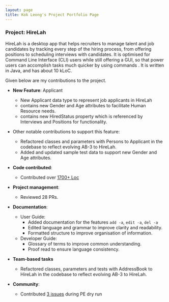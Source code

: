 ```yaml
---
layout: page
title: Kok Leong's Project Portfolio Page
---
```


### Project: HireLah

HireLah is a desktop app that helps recruiters to manage talent and job candidates by tracking every step of the hiring
process, from offering positions to scheduling interviews with candidates. It is optimised for Command Line Interface
(CLI) users while still offering a GUI, so that power users can accomplish tasks much quicker by using commands . It is
written in Java, and has about 10 kLoC.

Given below are my contributions to the project.

* **New Feature**: Applicant
  * New Applicant data type to represent job applicants in HireLah
  * contains new Gender and Age attributes to facilitate Human Resource needs.
  * contains new HiredStatus property which is referenced by Interviews and Positions for functionality.

* Other notable contributions to support this feature:
  * Refactored classes and parameters with Persons to Applicant in the codebase to reflect evolving AB-3 to 
    HireLah.
  * Added and updated sample test data to support new Gender and Age attributes.

* **Code contributed**:
  * Contributed over [1700+ Loc](https://nus-cs2103-ay2122s2.github.io/tp-dashboard/?search=SethCKL&sort=groupTitle&sortWithin=title&timeframe=commit&mergegroup=&groupSelect=groupByRepos&breakdown=true&checkedFileTypes=docs~functional-code~test-code~other&since=2022-02-18)
  
* **Project management**:
  * Reviewed 28 PRs.
  
* **Documentation**:
  * User Guide:
    * Added documentation for the features `add -a`, `edit -a`, `del -a`
    * Edited language and grammar to improve clarity and readability.
    * Formatted structure to improve organisation of information.
  * Developer Guide:
    * Glossary of terms to improve common understanding.
    * Proof read to ensure language consistency.
  
* **Team-based tasks**
  * Refactored classes, parameters and tests with AddressBook to HireLah in the codebase to reflect evolving
    AB-3 to HireLah.
    
* **Community**:
  * Contributed [3 issues](https://github.com/SethCKL/ped/issues) during PE dry run

  
